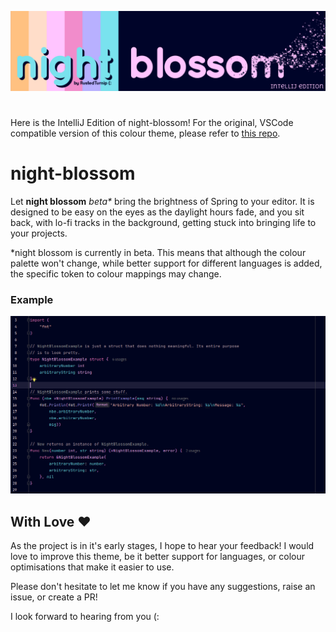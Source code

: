 ![nb-banner](./resources/img/night-blossom-banner-intellij.png)

#

Here is the IntelliJ Edition of night-blossom! For the original, VSCode compatible version of this colour theme, please
refer to [this repo](https://github.com/RustedTurnip/night-blossom).

# night-blossom

Let **night blossom** *beta\** bring the brightness of Spring to your editor. It is designed to be easy on the eyes as the daylight hours fade, and you sit back, with lo-fi tracks in the background, getting stuck into bringing life to your projects.

\*night blossom is currently in beta. This means that although the colour palette won't change, while better support for different languages is added, the specific token to colour mappings may change.

### Example

![nb-highlight-example](./resources/img/night-blossom-example-go.png)

## With Love ❤️
As the project is in it's early stages, I hope to hear your feedback! I would love to improve this theme, be it better support for languages, or colour optimisations that make it easier to use.

Please don't hesitate to let me know if you have any suggestions, raise an issue, or create a PR!

I look forward to hearing from you (:

